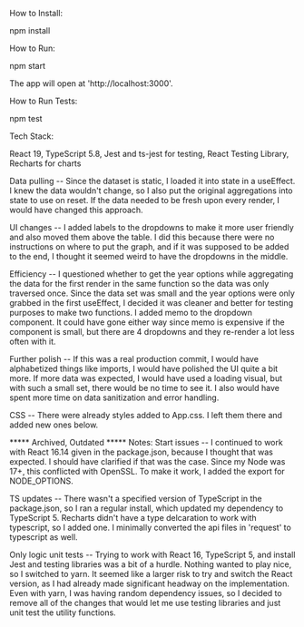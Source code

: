 How to Install:

npm install

How to Run:

npm start

The app will open at 'http://localhost:3000'.

How to Run Tests:

npm test

Tech Stack:

React 19,
TypeScript 5.8,
Jest and ts-jest for testing,
React Testing Library,
Recharts for charts

Data pulling -- Since the dataset is static, I loaded it into state in a useEffect. I knew the data wouldn't change, so I also put the original aggregations into state to use on reset. If the data needed to be fresh upon every render, I would have changed this approach.

UI changes -- I added labels to the dropdowns to make it more user friendly and also moved them above the table. I did this because there were no instructions on where to put the graph, and if it was supposed to be added to the end, I thought it seemed weird to have the dropdowns in the middle.

Efficiency -- I questioned whether to get the year options while aggregating the data for the first render in the same function so the data was only traversed once. Since the data set was small and the year options were only grabbed in the first useEffect, I decided it was cleaner and better for testing purposes to make two functions. I added memo to the dropdown component. It could have gone either way since memo is expensive if the component is small, but there are 4 dropdowns and they re-render a lot less often with it.

Further polish -- If this was a real production commit, I would have alphabetized things like imports, I would have polished the UI quite a bit more. If more data was expected, I would have used a loading visual, but with such a small set, there would be no time to see it. I also would have spent more time on data sanitization and error handling.

CSS -- There were already styles added to App.css. I left them there and added new ones below.

***** Archived, Outdated *****
Notes: Start issues -- I continued to work with React 16.14 given in the package.json, because I thought that was expected. I should have clarified if that was the case. Since my Node was 17+, this conflicted with OpenSSL. To make it work, I added the export for NODE_OPTIONS.

TS updates -- There wasn't a specified version of TypeScript in the package.json, so I ran a regular install, which updated my dependency to TypeScript 5. Recharts didn't have a type delcaration to work with typescript, so I added one. I minimally converted the api files in 'request' to typescript as well.

Only logic unit tests -- Trying to work with React 16, TypeScript 5, and install Jest and testing libraries was a bit of a hurdle. Nothing wanted to play nice, so I switched to yarn. It seemed like a larger risk to try and switch the React version, as I had already made significant headway on the implementation. Even with yarn, I was having random dependency issues, so I decided to remove all of the changes that would let me use testing libraries and just unit test the utility functions.

